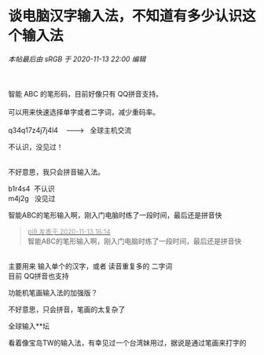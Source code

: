 # 谈电脑汉字输入法，不知道有多少认识这个输入法


<i class="pstatus"> 本帖最后由 sRGB 于 2020-11-13 22:00 编辑 </i><br />
<br />
<img id="aimg_r93WO" onclick="zoom(this, this.src, 0, 0, 0)" class="zoom" src="https://i.loli.net/2020/11/13/Gkpn5CS9hKIybcF.png" onmouseover="img_onmouseoverfunc(this)" onload="thumbImg(this)" border="0" alt="" /><br />
<br />
<br />
智能 ABC 的笔形码，目前好像只有 QQ拼音支持。<br />
<br />
可以用来快速选择单字或者二字词，减少重码率。<br />
<br />
q34q17z4j7j4l4&nbsp; &nbsp; ---&gt;&nbsp; &nbsp;全球主机交流

不认识，没见过！<br />
<br />
<img src="static/image/smiley/default/sad.gif" smilieid="2" border="0" alt="" /><img src="static/image/smiley/default/sad.gif" smilieid="2" border="0" alt="" /><img src="static/image/smiley/default/sad.gif" smilieid="2" border="0" alt="" />

不好意思，我只会拼音输入法。

b1r4s4&nbsp;&nbsp;不认识<br />
m4j2g&nbsp; &nbsp;没见过

智能ABC的笔形输入啊，刚入门电脑时练了一段时间，最后还是拼音快

<div class="quote"><blockquote><font size="2"><a href="https://www.hostloc.com/forum.php?mod=redirect&amp;goto=findpost&amp;pid=9449043&amp;ptid=766279" target="_blank"><font color="#999999">pi9 发表于 2020-11-13 16:14</font></a></font><br />
智能ABC的笔形输入啊，刚入门电脑时练了一段时间，最后还是拼音快</blockquote></div><br />
主要用来 输入单个的汉字，或者 读音重复多的 二字词<br />
目前 QQ拼音也支持

功能机笔画输入法的加强版？

不好意思，只会拼音，笔画的太复杂了<br />


全球输入**坛

看着像宝岛TW的输入法，有幸见过一个台湾妹用过，据说是通过笔画来打字的
